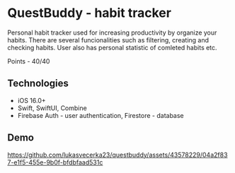 # QuestBuddy - habit tracker
Personal habit tracker used for increasing productivity by organize your habits.
There are several funcionalities such as filtering, creating and checking habits. User also has personal statistic of comleted habits etc.

Points - 40/40

## Technologies
- iOS 16.0+
- Swift, SwiftUI, Combine
- Firebase Auth - user authentication, Firestore - database

## Demo

https://github.com/lukasvecerka23/questbuddy/assets/43578229/04a2f837-e1f5-455e-9b0f-bfdbfaad531c
